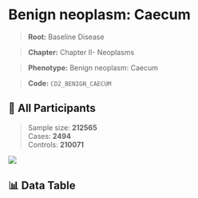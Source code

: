 # Benign neoplasm: Caecum

> **Root:** Baseline Disease  

> **Chapter:** Chapter II- Neoplasms  

> **Phenotype:** Benign neoplasm: Caecum  

> **Code:** `CD2_BENIGN_CAECUM`

## 🧪 All Participants  
> Sample size: **212565**  
> Cases: **2494**  
> Controls: **210071**
<img src="/Sensitive/Figures/ALL/Incidence/CD2_BENIGN_CAECUM.png"/>

## 📊 Data Table
<CsvTableMRF src="/Sensitive/Data/ALL/Incidence/COX_CD2_BENIGN_CAECUM.csv"/>

